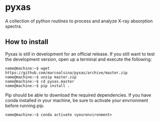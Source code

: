 # pyxas
A collection of python routines to process and analyze X-ray absorption spectra.

## How to install
Pyxas is still in development for an official release.
If you still want to test the development version, open up a terminal and execute the following:

```console
name@machine:~$ wget https://github.com/marcoalsina/pyxas/archive/master.zip
name@machine:~$ unzip master.zip
name@machine:~$ cd pyxas.master
name@machine:~$ pip install .
```
Pip should be able to download the required dependencies.
If you have conda installed in your machine, be sure to activate your envrionment before running pip.
```console
name@machine:~$ conda activate <yourenvironment>
```
